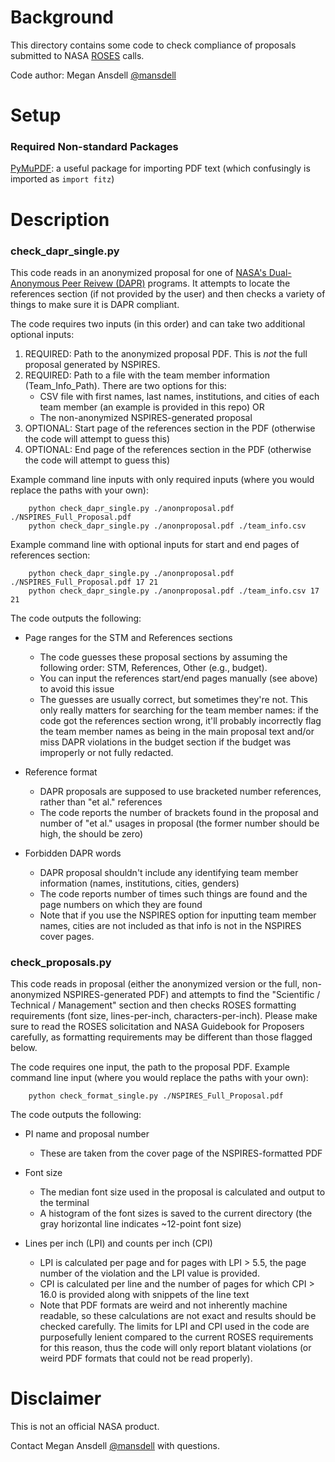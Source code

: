 # Background

This directory contains some code to check compliance of proposals submitted to NASA [ROSES](https://science.nasa.gov/researchers/roses-blogs) calls.

Code author: Megan Ansdell [@mansdell](https://github.com/mansdell)

# Setup

### Required Non-standard Packages

[PyMuPDF](https://pymupdf.readthedocs.io/en/latest/): a useful package for importing PDF text (which confusingly is imported as `import fitz`)

# Description
  
### check_dapr_single.py

This code reads in an anonymized proposal for one of [NASA's Dual-Anonymous Peer Reivew (DAPR)](https://science.nasa.gov/researchers/dual-anonymous-peer-review) programs. It attempts to locate the references section (if not provided by the user) and then checks a variety of things to make sure it is DAPR compliant. 

The code requires two inputs (in this order) and can take two additional optional inputs:

1) REQUIRED: Path to the anonymized proposal PDF. This is *not* the full proposal generated by NSPIRES.
2) REQUIRED: Path to a file with the team member information (Team_Info_Path). There are two options for this: 
    * CSV file with first names, last names, institutions, and cities of each team member (an example is provided in this repo) OR
    * The non-anonymized NSPIRES-generated proposal
3) OPTIONAL: Start page of the references section in the PDF (otherwise the code will attempt to guess this)
4) OPTIONAL: End page of the references section in the PDF (otherwise the code will attempt to guess this)

Example command line inputs with only required inputs (where you would replace the paths with your own): 
```
    python check_dapr_single.py ./anonproposal.pdf ./NSPIRES_Full_Proposal.pdf
    python check_dapr_single.py ./anonproposal.pdf ./team_info.csv
```

Example command line with optional inputs for start and end pages of references section: 
```
    python check_dapr_single.py ./anonproposal.pdf ./NSPIRES_Full_Proposal.pdf 17 21
    python check_dapr_single.py ./anonproposal.pdf ./team_info.csv 17 21
```

The code outputs the following:

* Page ranges for the STM and References sections
  - The code guesses these proposal sections by assuming the following order: STM, References, Other (e.g., budget). 
  - You can input the references start/end pages manually (see above) to avoid this issue
  - The guesses are usually correct, but sometimes they're not. This only really matters for searching for the team member names: if the code got the references section wrong, it'll probably incorrectly flag the team member names as being in the main proposal text and/or miss DAPR violations in the budget section if the budget was improperly or not fully redacted.
  
* Reference format
  - DAPR proposals are supposed to use bracketed number references, rather than "et al." references
  - The code reports the number of brackets found in the proposal and number of "et al." usages in proposal (the former number should be high, the should be zero)
  
* Forbidden DAPR words
  - DAPR proposal shouldn't include any identifying team member information (names, institutions, cities, genders)
  - The code reports number of times such things are found and the page numbers on which they are found
  - Note that if you use the NSPIRES option for inputting team member names, cities are not included as that info is not in the NSPIRES cover pages.


### check_proposals.py

This code reads in proposal (either the anonymized version or the full, non-anonymized NSPIRES-generated PDF) and attempts to find the "Scientific / Technical / Management" section and then checks ROSES formatting requirements (font size, lines-per-inch, characters-per-inch). Please make sure to read the ROSES solicitation and NASA Guidebook for Proposers carefully, as formatting requirements may be different than those flagged below. 

The code requires one input, the path to the proposal PDF. Example command line input (where you would replace the paths with your own): 
```
    python check_format_single.py ./NSPIRES_Full_Proposal.pdf
```

The code outputs the following:

* PI name and proposal number
  - These are taken from the cover page of the NSPIRES-formatted PDF
  
* Font size 
  - The median font size used in the proposal is calculated and output to the terminal
  - A histogram of the font sizes is saved to the current directory (the gray horizontal line indicates ~12-point font size)
  
* Lines per inch (LPI) and counts per inch (CPI)
  - LPI is calculated per page and for pages with LPI > 5.5, the page number of the violation and the LPI value is provided.
  - CPI is calculated per line and the number of pages for which CPI > 16.0 is provided along with snippets of the line text
  - Note that PDF formats are weird and not inherently machine readable, so these calculations are not exact and results should be checked carefully. The limits for LPI and CPI used in the code are purposefully lenient compared to the current ROSES requirements for this reason, thus the code will only report blatant violations (or weird PDF formats that could not be read properly).
 
# Disclaimer

This is not an official NASA product. 

Contact Megan Ansdell [@mansdell](https://github.com/mansdell) with questions.

